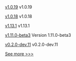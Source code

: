 
[v1.0.19](https://github.com/hyperledger/indy-shared-gha/releases/tag/v1.0.19) v1.0.19

[v1.0.18](https://github.com/hyperledger/indy-shared-gha/releases/tag/v1.0.18) v1.0.18

[v1.13.1](https://github.com/hyperledger/indy-plenum/releases/tag/v1.13.1) v1.13.1

[v1.11.0-beta3](https://github.com/hyperledger/bevel-operator-fabric/releases/tag/v1.11.0-beta3) Version 1.11.0-beta3

[v0.2.0-dev.11](https://github.com/hyperledger/anoncreds-rs/releases/tag/v0.2.0-dev.11) v0.2.0-dev.11


[See more >>>](https://start-here.hyperledger.org/releases)
